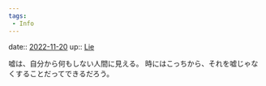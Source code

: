 ```yaml
---
tags:
 - Info
---
```


date:: [2022-11-20](/Daily_Note/2022-11-20.md)
up:: [Lie](../Bar/Novel/Topics/Lie.md)

嘘は、自分から何もしない人間に見える。
時にはこっちから、それを嘘じゃなくすることだってできるだろう。